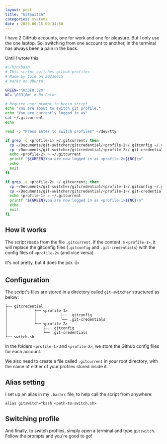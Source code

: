 ```yaml
---
layout: post
title: "GitSwitch" 
categories: systems
date : 2023-06-15 09:34:50
---
```


I have 2 GitHub accounts, one for work and one for pleasure. But I only use the one laptop. So, switching from one account to another, in the terminal has always been a pain in the back. 

Until I wrote this:  

``` switch.sh
#!/bin/bash
# This script switches github profiles
# Made by toie on 20230615
# Works on Ubuntu

GREEN='\033[0;32m' 
NC='\033[0m' # No Color

# Require user prompt to begin script
echo "You are about to switch git profile."
echo "You are currently logged in as"
cat ~/.gitcurrent
echo

read -p "Press Enter to switch profiles" </dev/tty

if grep -q <profile-1> ~/.gitcurrent; then
  cp ~/Documents/git-switcher/gitcredential/<profile-2>/.gitconfig ~/.gitconfig 
  cp ~/Documents/git-switcher/gitcredential/<profile-2>/.git-credentials ~/.git-credentials 
  echo <profile-2> > ~/.gitcurrent
  printf "${GREEN}You are now logged in as <profile-2>${NC}\n"
  echo
  exit
fi

if grep -q <profile-2> ~/.gitcurrent; then
  cp ~/Documents/git-switcher/gitcredential/<profile-1>/.gitconfig ~/.gitconfig 
  cp ~/Documents/git-switcher/gitcredential/<profile-1>/.git-credentials ~/.git-credentials 
  echo <profile-1> > ~/.gitcurrent
  printf "${GREEN}you are now logged in as <profile-1>${NC}\n"
  echo
  exit
fi
```

## How it works

The script reads from the file `.gitcurrent`. If the content is `<profile-1>`, it will replace the gitconfig files (`.gitconfig` and `.git-credentials`) with the config files of `<profile-2>` (and vice versa).

It's not pretty, but it does the job. 👍

## Configuration

The script's files are stored in a directory called `git-switcher` structured as below:

```
├── gitcredential
│            ├── <profile-1>
│            │           ├── .gitconfig
│            │           └── .git-credentials
│            └── <profile-2>
│                ├── .gitconfig
│                └── .git-credentials
└── switch.sh

```

In the folders `<profile-1>` and `<profile-2>`, we store the Github config files for each account. 

We also need to create a file called `.gitcurrent` in your root directory, with the name of either of your profiles stored inside it. 

## Alias setting

I set up an alias in my `.bashrc` file, to help call the script from anywhere: 

```
alias gitswitch="bash <path-to-switch.sh>
```

## Switching profile
And finally, to switch profiles, simply open a terminal and type `gitswitch`. Follow the prompts and you're good to go!


